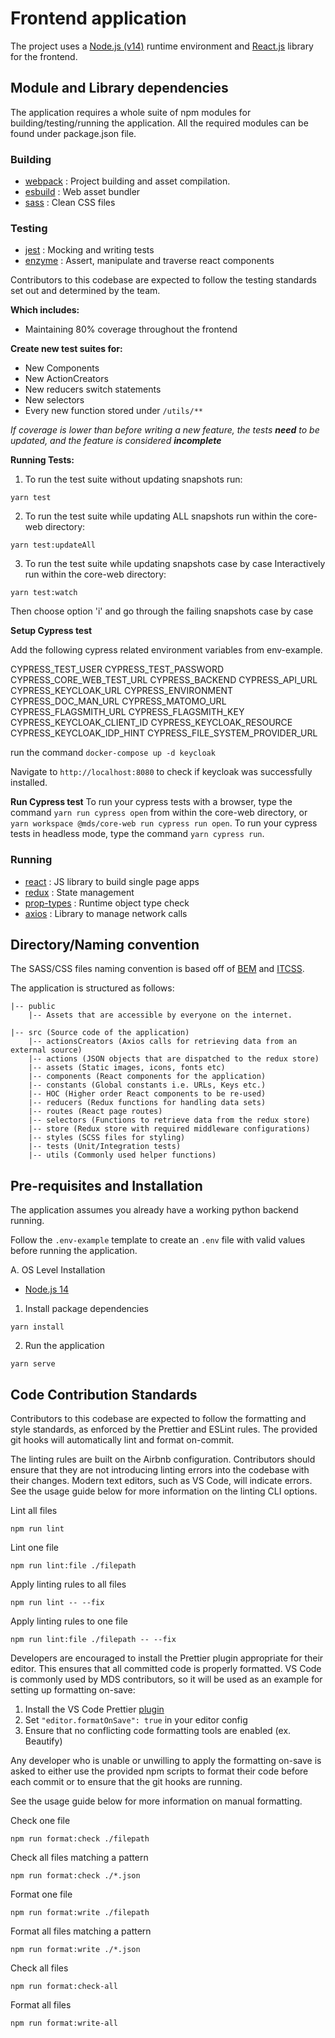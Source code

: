 # Frontend application

The project uses a [Node.js (v14)](https://nodejs.org/en/) runtime environment and [React.js](https://reactjs.org/) library for the frontend.

## Module and Library dependencies

The application requires a whole suite of npm modules for building/testing/running the application. All the required modules can be found under package.json file.

### Building

- [webpack](https://webpack.js.org/) : Project building and asset compilation.
- [esbuild](https://esbuild.github.io/) : Web asset bundler
- [sass](https://sass-lang.com/guide) : Clean CSS files

### Testing

- [jest](https://jestjs.io/) : Mocking and writing tests
- [enzyme](https://github.com/airbnb/enzyme) : Assert, manipulate and traverse react components

Contributors to this codebase are expected to follow the testing standards set out and determined by the team.

**Which includes:**

- Maintaining 80% coverage throughout the frontend

**Create new test suites for:**

- New Components
- New ActionCreators
- New reducers switch statements
- New selectors
- Every new function stored under `/utils/**`

_If coverage is lower than before writing a new feature, the tests **need** to be updated, and the feature is considered **incomplete**_

**Running Tests:**

1. To run the test suite without updating snapshots run:

```
yarn test
```

2. To run the test suite while updating ALL snapshots run within the core-web directory:

```
yarn test:updateAll
```

3. To run the test suite while updating snapshots case by case Interactively run within the core-web directory:

```
yarn test:watch
```

Then choose option 'i' and go through the failing snapshots case by case

**Setup Cypress test**

Add the following cypress related environment variables from env-example.

CYPRESS_TEST_USER
CYPRESS_TEST_PASSWORD
CYPRESS_CORE_WEB_TEST_URL
CYPRESS_BACKEND
CYPRESS_API_URL
CYPRESS_KEYCLOAK_URL
CYPRESS_ENVIRONMENT
CYPRESS_DOC_MAN_URL
CYPRESS_MATOMO_URL
CYPRESS_FLAGSMITH_URL
CYPRESS_FLAGSMITH_KEY
CYPRESS_KEYCLOAK_CLIENT_ID
CYPRESS_KEYCLOAK_RESOURCE
CYPRESS_KEYCLOAK_IDP_HINT
CYPRESS_FILE_SYSTEM_PROVIDER_URL

run the command `docker-compose up -d keycloak`

Navigate to `http://localhost:8080` to check if keycloak was successfully installed.

**Run Cypress test**
To run your cypress tests with a browser, type the command `yarn run cypress open` from within the core-web directory, or `yarn workspace @mds/core-web run cypress run open`.
To run your cypress tests in headless mode, type the command `yarn cypress run`.

### Running

- [react](https://reactjs.org/) : JS library to build single page apps
- [redux](https://github.com/reduxjs/react-redux) : State management
- [prop-types](https://www.npmjs.com/package/prop-types) : Runtime object type check
- [axios](https://github.com/axios/axios) : Library to manage network calls

## Directory/Naming convention

The SASS/CSS files naming convention is based off of [BEM](http://getbem.com/introduction/) and [ITCSS](https://www.xfive.co/blog/itcss-scalable-maintainable-css-architecture/).

The application is structured as follows:

```
|-- public
    |-- Assets that are accessible by everyone on the internet.

|-- src (Source code of the application)
    |-- actionsCreators (Axios calls for retrieving data from an external source)
    |-- actions (JSON objects that are dispatched to the redux store)
    |-- assets (Static images, icons, fonts etc)
    |-- components (React components for the application)
    |-- constants (Global constants i.e. URLs, Keys etc.)
    |-- HOC (Higher order React components to be re-used)
    |-- reducers (Redux functions for handling data sets)
    |-- routes (React page routes)
    |-- selectors (Functions to retrieve data from the redux store)
    |-- store (Redux store with required middleware configurations)
    |-- styles (SCSS files for styling)
    |-- tests (Unit/Integration tests)
    |-- utils (Commonly used helper functions)
```

## Pre-requisites and Installation

The application assumes you already have a working python backend running.

Follow the `.env-example` template to create an `.env` file with valid values before running the application.

A. OS Level Installation

- [Node.js 14](https://nodejs.org/en/download/)

1. Install package dependencies

```
yarn install
```

2. Run the application

```
yarn serve
```

## Code Contribution Standards

Contributors to this codebase are expected to follow the formatting and style
standards, as enforced by the Prettier and ESLint rules. The provided git hooks will
automatically lint and format on-commit.

The linting rules are built on the Airbnb configuration. Contributors should
ensure that they are not introducing linting errors into the codebase with
their changes. Modern text editors, such as VS Code, will indicate errors.
See the usage guide below for more information on the linting CLI options.

Lint all files

```
npm run lint
```

Lint one file

```
npm run lint:file ./filepath
```

Apply linting rules to all files

```
npm run lint -- --fix
```

Apply linting rules to one file

```
npm run lint:file ./filepath -- --fix
```

Developers are encouraged to install the Prettier plugin appropriate for their
editor. This ensures that all committed code is properly formatted. VS Code is
commonly used by MDS contributors, so it will be used as an example for setting
up formatting on-save:

1. Install the VS Code Prettier [plugin](https://github.com/prettier/prettier-vscode)
2. Set `"editor.formatOnSave": true` in your editor config
3. Ensure that no conflicting code formatting tools are enabled (ex. Beautify)

Any developer who is unable or unwilling to apply the formatting on-save is
asked to either use the provided npm scripts to format their code before each
commit or to ensure that the git hooks are running.

See the usage guide below for more information on manual formatting.

Check one file

```
npm run format:check ./filepath
```

Check all files matching a pattern

```
npm run format:check ./*.json
```

Format one file

```
npm run format:write ./filepath
```

Format all files matching a pattern

```
npm run format:write ./*.json
```

Check all files

```
npm run format:check-all
```

Format all files

```
npm run format:write-all
```
